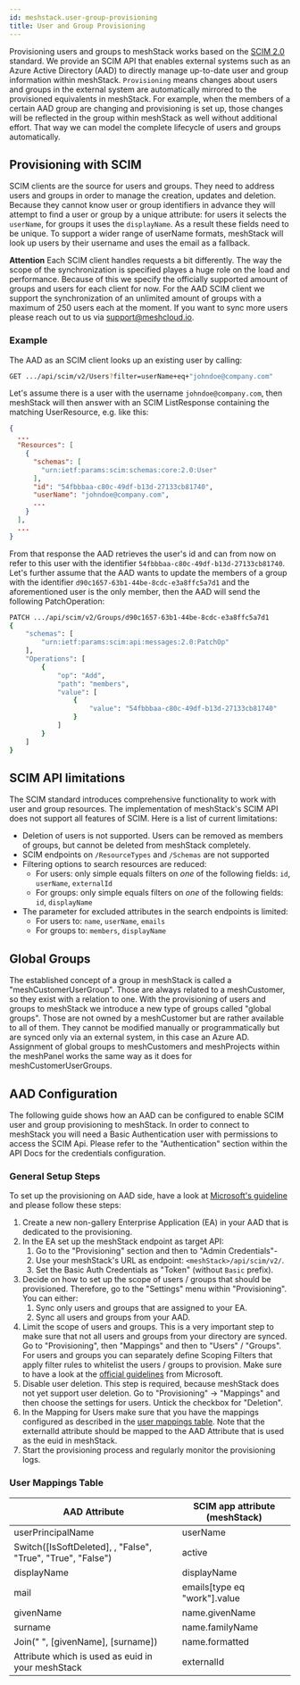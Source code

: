 ```yaml
---
id: meshstack.user-group-provisioning
title: User and Group Provisioning
---
```


Provisioning users and groups to meshStack works based on the [SCIM 2.0](http://www.simplecloud.info/) standard.
We provide an SCIM API that enables external systems such as an Azure Active Directory (AAD) to directly
manage up-to-date user and group information within meshStack. `Provisioning` means changes about users and groups
in the external system are automatically mirrored to the provisioned equivalents in meshStack. For example, when
the members of a certain AAD group are changing and provisioning is set up, those changes will be reflected in the group within meshStack as well
without additional effort. That way we can model the complete lifecycle of users and groups automatically.

## Provisioning with SCIM

SCIM clients are the source for users and groups. They need to address users and groups in order to manage the creation,
updates and deletion. Because they cannot know user or group identifiers in advance they will attempt to find a user or
group by a unique attribute:
for users it selects the `userName`, for groups it uses the `displayName`. As a result these fields need to be unique.
To support a wider range of userName formats, meshStack will look up users by their username and uses the email
as a fallback.

**Attention** Each SCIM client handles requests a bit differently. The way the scope of the synchronization is specified playes a huge role on the load and performance. Because of this we specify the officially supported amount of groups and users for each client for now. For the AAD SCIM client we support the synchronization of an unlimited amount of groups with a maximum of 250 users each at the moment. If you want to sync more users please reach out to us via support@meshcloud.io.

### Example

The AAD as an SCIM client looks up an existing user by calling:

```sh
GET .../api/scim/v2/Users?filter=userName+eq+"johndoe@company.com"
```

Let's assume there is a user with the username `johndoe@company.com`, then meshStack will then answer with an SCIM ListResponse containing
the matching UserResource, e.g. like this:

```json
{
  ...
  "Resources": [
    {
      "schemas": [
        "urn:ietf:params:scim:schemas:core:2.0:User"
      ],
      "id": "54fbbbaa-c80c-49df-b13d-27133cb81740",
      "userName": "johndoe@company.com",
      ...
    }
  ],
  ...
}
```

From that response the AAD retrieves the user's id and can from now on refer to this user with the identifier `54fbbbaa-c80c-49df-b13d-27133cb81740`.
Let's further assume that the AAD wants to update the members of a group with the identifier `d90c1657-63b1-44be-8cdc-e3a8ffc5a7d1` and the aforementioned user
is the only member, then the AAD will send the following PatchOperation:

```sh
PATCH .../api/scim/v2/Groups/d90c1657-63b1-44be-8cdc-e3a8ffc5a7d1
{
    "schemas": [
        "urn:ietf:params:scim:api:messages:2.0:PatchOp"
    ],
    "Operations": [
        {
            "op": "Add",
            "path": "members",
            "value": [
                {
                    "value": "54fbbbaa-c80c-49df-b13d-27133cb81740"
                }
            ]
        }
    ]
}
```

## SCIM API limitations

The SCIM standard introduces comprehensive functionality to work with user and group resources.
The implementation of meshStack's SCIM API does not support all features of SCIM. Here is a list of current limitations:

- Deletion of users is not supported. Users can be removed as members of groups, but cannot be deleted from meshStack completely.
- SCIM endpoints on `/ResourceTypes` and `/Schemas` are not supported
- Filtering options to search resources are reduced:
  - For users: only simple equals filters on *one* of the following fields: `id`, `userName`, `externalId`
  - For groups: only simple equals filters on *one* of the following fields: `id`, `displayName`
- The parameter for excluded attributes in the search endpoints is limited:
  - For users to: `name`, `userName`, `emails`
  - For groups to: `members`, `displayName`
  
## Global Groups

The established concept of a group in meshStack is called a "meshCustomerUserGroup". Those are always related to a meshCustomer,
so they exist with a relation to one.  With the provisioning of users and groups to meshStack we introduce a new type of
groups called "global groups". Those are not owned by a meshCustomer but are rather available to all of them.
They cannot be modified manually or programmatically but are synced only via an external system, in this case an Azure AD.
Assignment of global groups to meshCustomers and meshProjects within the meshPanel works the same way as it does for meshCustomerUserGroups.

## AAD Configuration

The following guide shows how an AAD can be configured to enable SCIM user and group provisioning to meshStack. In order
to connect to meshStack you will need a Basic Authentication user with permissions to access the SCIM Api. Please refer
to the "Authentication" section within the API Docs for the credentials configuration.

### General Setup Steps

To set up the provisioning on AAD side, have a look at [Microsoft's guideline](https://docs.microsoft.com/en-us/azure/active-directory/app-provisioning/configure-automatic-user-provisioning-portal) and please follow these steps:

1. Create a new non-gallery Enterprise Application (EA) in your AAD that is dedicated to the provisioning.
2. In the EA set up the meshStack endpoint as target API:
   1. Go to the "Provisioning" section and then to "Admin Credentials"-
   2. Use your meshStack's URL as endpoint: `<meshStack>/api/scim/v2/`.
   3. Set the Basic Auth Credentials as "Token" (without `Basic` prefix).
3. Decide on how to set up the scope of users / groups that should be provisioned. Therefore, go to the "Settings" menu within "Provisioning". You can either:
   1. Sync only users and groups that are assigned to your EA.
   2. Sync all users and groups from your AAD.
4. Limit the scope of users and groups. This is a very important step to make sure that not all users and groups from your directory are synced. Go to "Provisioning", then "Mappings" and then to "Users" / "Groups". For users and groups you can separately define Scoping Filters that apply filter rules to whitelist the users / groups to provision. Make sure to have a look at the [official guidelines](https://docs.microsoft.com/en-us/azure/active-directory/app-provisioning/define-conditional-rules-for-provisioning-user-accounts#create-scoping-filters) from Microsoft.
5. Disable user deletion. This step is required, because meshStack does not yet support user deletion. Go to "Provisioning" -> "Mappings" and then choose the settings for users. Untick the checkbox for "Deletion".
6. In the Mapping for Users make sure that you have the mappings configured as described in the [user mappings table](#user-mappings-table). Note that the externalId attribute should be mapped to the AAD Attribute that is used as the euid in meshStack.
7. Start the provisioning process and regularly monitor the provisioning logs.

### User Mappings Table

| AAD Attribute                                                 | SCIM app attribute (meshStack)             |
|---------------------------------------------------------------|--------------------------------------------|
| userPrincipalName                                             | userName                                   |
| Switch([IsSoftDeleted], , "False", "True", "True", "False")   | active                                     |
| displayName                                                   | displayName                                |
| mail                                                          | emails[type eq "work"].value               |
| givenName                                                     | name.givenName                             |
| surname                                                       | name.familyName                            |
| Join(" ", [givenName], [surname])                             | name.formatted                             |
| Attribute which is used as euid in your meshStack             | externalId                                 |
